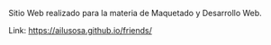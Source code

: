 Sitio Web realizado para la materia de Maquetado y Desarrollo Web. 


Link: https://ailusosa.github.io/friends/
